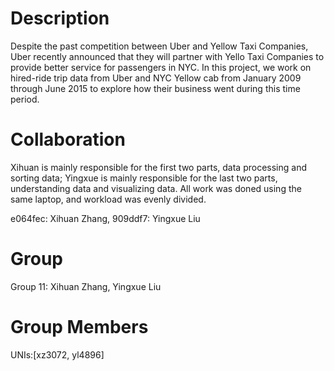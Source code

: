 # Description
Despite the past competition between Uber and Yellow Taxi Companies, Uber recently announced that they will partner with Yello Taxi Companies to provide better service for passengers in NYC. In this project, we work on hired-ride trip data from Uber and NYC Yellow cab from January 2009 through June 2015 to explore how their business went during this time period.

# Collaboration
Xihuan is mainly responsible for the first two parts, data processing and sorting data; Yingxue is mainly responsible for the last two parts, understanding data and visualizing data. All work was doned using the same laptop, and workload was evenly divided.

e064fec: Xihuan Zhang,
909ddf7: Yingxue Liu

# Group
Group 11: Xihuan Zhang, Yingxue Liu

# Group Members
UNIs:[xz3072, yl4896]
